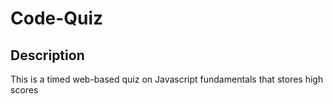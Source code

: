 # Code-Quiz
## Description
This is a timed web-based quiz on Javascript fundamentals that stores high scores
